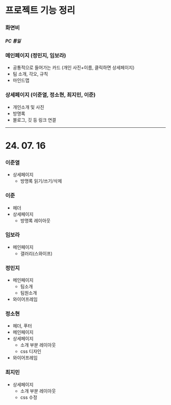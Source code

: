 # 프로젝트 기능 정리

### 화면비 
##### PC 통일

### 메인페이지 (정민지, 임보라)
- 공통적으로 들어가는 카드 (개인 사진+이름, 클릭하면 상세페이지)
- 팀 소개, 각오, 규칙
- 마인드맵

### 상세페이지 (이준열, 정소현, 최지민, 이준)
- 개인소개 및 사진
- 방명록
- 블로그, 깃 등 링크 연결

---

# 24. 07. 16

### 이준열
- 상세페이지
    - 방명록 읽기/쓰기/삭제

### 이준
- 헤더
- 상세페이지
    - 방명록 레이아웃

### 임보라
- 메인페이지
    - 갤러리(스와이프)

### 정민지
- 메인페이지
    - 팀소개
    - 팀원소개
- 와이어프레임

### 정소현
- 헤더, 푸터
- 메인페이지
- 상세페이지
    - 소개 부분 레이아웃
    - css 디자인
- 와이어프레임

### 최지민
- 상세페이지
    - 소개 부분 레이아웃
    - css 수정

